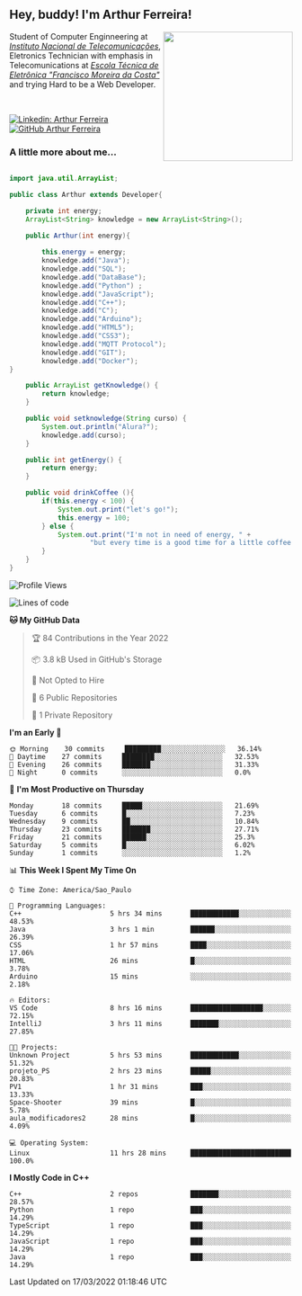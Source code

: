 <h2> Hey, buddy! I'm Arthur Ferreira!</h2>
<img align='right' src="https://media.giphy.com/media/ule4vhcY1xEKQ/giphy.gif" width="230">
<p>Student of Computer Enginneering at  <em><a href="https://inatel.br/home/" target="_blank">Instituto Nacional de Telecomunicações</a></em>, Eletronics Technician with emphasis in Telecomunications at <em><a href="https://www.etefmc.com.br" target="_blank">Escola Técnica de Eletrônica "Francisco Moreira da Costa"</a></em> and trying Hard to be a Web Developer.
</p></br>

[![Linkedin: Arthur Ferreira](https://img.shields.io/badge/-Arthur%20Ferreira%20Silva-blue?style=flat-square&logo=Linkedin&logoColor=white&link=https://www.linkedin.com/in/ArthurFerreiraSilva/)]( www.linkedin.com/in/ArthurFerreiraSilva)
[![GitHub Arthur Ferreira](https://img.shields.io/github/followers/arthur-ngdi?label=follow&style=social)](https://github.com/arthur-ngdi)


### A little more about me...  

``` Java

import java.util.ArrayList;

public class Arthur extends Developer{

    private int energy;
    ArrayList<String> knowledge = new ArrayList<String>();

    public Arthur(int energy){
        
        this.energy = energy;
        knowledge.add("Java");
        knowledge.add("SQL");
        knowledge.add("DataBase");
        knowledge.add("Python") ;
        knowledge.add("JavaScript");
        knowledge.add("C++");
        knowledge.add("C");
        knowledge.add("Arduino");
        knowledge.add("HTML5");
        knowledge.add("CSS3");
        knowledge.add("MQTT Protocol");
        knowledge.add("GIT");
        knowledge.add("Docker");
}

    public ArrayList getKnowledge() {
        return knowledge;
    }

    public void setknowledge(String curso) {
        System.out.println("Alura?");
        knowledge.add(curso);
    }

    public int getEnergy() {
        return energy;
    }

    public void drinkCoffee (){
        if(this.energy < 100) {
            System.out.print("let's go!");
            this.energy = 100;
        } else {
            System.out.print("I'm not in need of energy, " +
                    "but every time is a good time for a little coffee!");
        }
    }
}

```
<!--START_SECTION:waka-->
![Profile Views](http://img.shields.io/badge/Profile%20Views-13-blue)

![Lines of code](https://img.shields.io/badge/From%20Hello%20World%20I%27ve%20Written-3%20Thousand%20lines%20of%20code-blue)

**🐱 My GitHub Data** 

> 🏆 84 Contributions in the Year 2022
 > 
> 📦 3.8 kB Used in GitHub's Storage 
 > 
> 🚫 Not Opted to Hire
 > 
> 📜 6 Public Repositories 
 > 
> 🔑 1 Private Repository 
 > 
**I'm an Early 🐤** 

```text
🌞 Morning    30 commits     █████████░░░░░░░░░░░░░░░░   36.14% 
🌆 Daytime    27 commits     ████████░░░░░░░░░░░░░░░░░   32.53% 
🌃 Evening    26 commits     ███████░░░░░░░░░░░░░░░░░░   31.33% 
🌙 Night      0 commits      ░░░░░░░░░░░░░░░░░░░░░░░░░   0.0%

```
📅 **I'm Most Productive on Thursday** 

```text
Monday       18 commits     █████░░░░░░░░░░░░░░░░░░░░   21.69% 
Tuesday      6 commits      █░░░░░░░░░░░░░░░░░░░░░░░░   7.23% 
Wednesday    9 commits      ██░░░░░░░░░░░░░░░░░░░░░░░   10.84% 
Thursday     23 commits     ███████░░░░░░░░░░░░░░░░░░   27.71% 
Friday       21 commits     ██████░░░░░░░░░░░░░░░░░░░   25.3% 
Saturday     5 commits      █░░░░░░░░░░░░░░░░░░░░░░░░   6.02% 
Sunday       1 commits      ░░░░░░░░░░░░░░░░░░░░░░░░░   1.2%

```


📊 **This Week I Spent My Time On** 

```text
⌚︎ Time Zone: America/Sao_Paulo

💬 Programming Languages: 
C++                      5 hrs 34 mins       ████████████░░░░░░░░░░░░░   48.53% 
Java                     3 hrs 1 min         ██████░░░░░░░░░░░░░░░░░░░   26.39% 
CSS                      1 hr 57 mins        ████░░░░░░░░░░░░░░░░░░░░░   17.06% 
HTML                     26 mins             █░░░░░░░░░░░░░░░░░░░░░░░░   3.78% 
Arduino                  15 mins             ░░░░░░░░░░░░░░░░░░░░░░░░░   2.18%

🔥 Editors: 
VS Code                  8 hrs 16 mins       ██████████████████░░░░░░░   72.15% 
IntelliJ                 3 hrs 11 mins       ███████░░░░░░░░░░░░░░░░░░   27.85%

🐱‍💻 Projects: 
Unknown Project          5 hrs 53 mins       ████████████░░░░░░░░░░░░░   51.32% 
projeto_PS               2 hrs 23 mins       █████░░░░░░░░░░░░░░░░░░░░   20.83% 
PV1                      1 hr 31 mins        ███░░░░░░░░░░░░░░░░░░░░░░   13.33% 
Space-Shooter            39 mins             █░░░░░░░░░░░░░░░░░░░░░░░░   5.78% 
aula_modificadores2      28 mins             █░░░░░░░░░░░░░░░░░░░░░░░░   4.09%

💻 Operating System: 
Linux                    11 hrs 28 mins      █████████████████████████   100.0%

```

**I Mostly Code in C++** 

```text
C++                      2 repos             ███████░░░░░░░░░░░░░░░░░░   28.57% 
Python                   1 repo              ███░░░░░░░░░░░░░░░░░░░░░░   14.29% 
TypeScript               1 repo              ███░░░░░░░░░░░░░░░░░░░░░░   14.29% 
JavaScript               1 repo              ███░░░░░░░░░░░░░░░░░░░░░░   14.29% 
Java                     1 repo              ███░░░░░░░░░░░░░░░░░░░░░░   14.29%

```



 Last Updated on 17/03/2022 01:18:46 UTC
<!--END_SECTION:waka-->

